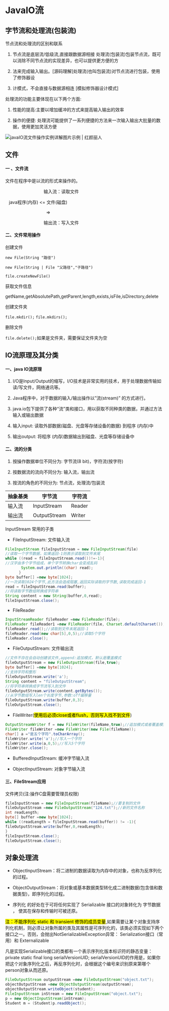 # JavaIO流

## 字节流和处理流(包装流)

节点流和处理流的区别和联系

1. 节点流是底层流/低级流,直接跟数据源相接
   处理流(包装流)包装节点流，既可以消除不同节点流的实现差异，也可以提供更方便的方

2. 法来完成输入输出。[源码理解]处理流(也叫包装流)对节点流进行包装，使用了修饰器设

3. 计模式，不会直接与数据源相连 [模拟修饰器设计模式]

处理流的功能主要体现在以下两个方面:

1. 性能的提高:主要以增加缓冲的方式来提高输入输出的效率

2. 操作的便捷: 处理流可能提供了一系列便捷的方法来一次输入输出大批量的数据，使用更加灵活方便

![javaIO流文件操作实例详解图片示例 | 红颜丽人](https://ts1.cn.mm.bing.net/th/id/R-C.62329de02346cda22e6b3a01e03e99c7?rik=pugHWARKdreSSA&riu=http%3a%2f%2fimg.blog.csdn.net%2f20130826164223890&ehk=q0247nhYlS%2fIiLAQlhoA3c0Qs4jzuIJSO2C0o2LSnJY%3d&risl=&pid=ImgRaw&r=0)

## 文件

#### 一 、文件流

文件在程序中是以流的形式来操作的。

                               输入流：读取文件

   java程序(内存) <= 文件(磁盘)

                                 =>

                               输出流：写入文件

#### 二、文件常用操作

创建文件

`new File(String "路径")`

`new File(String | File "父路径","子路径")`

`file.createNewFile()`

获取文件信息

getName,getAbsolutePath,getParent,length,exists,isFile,isDirectory,delete

创建文件夹

`file.mkdir();`
`file.mkdirs();`

删除文件

`file.delete();`如果是文件夹，需要保证文件夹为空

## IO流原理及其分类

#### 一、java IO流原理

1. I/O是Input/Output的缩写，I/O技术是非常实用的技术，用于处理数据传输如读/写文件，网络通讯等。

2. Java程序中，对于数据的输入/输出操作以”流(stream)” 的方式进行。

3. java.io包下提供了各种“流”类和接口，用以获取不同种类的数据，并通过方法输入或输出数据

4. 输入input: 读取外部数据(磁盘、光盘等存储设备的数据) 到程序 (内存)中

5. 输出output: 将程序 (内存)数据输出到磁盘、光盘等存储设备中

#### 二、流的分类

1. 按操作数据单位不同分为: 字节流(8 bit)，字符流(按字符)

2. 按数据流的流向不同分为: 输入流，输出流

3. 按流的角色的不同分为: 节点流，处理流/包装流

| 抽象基类 | 字节流          | 字符流    |
| ---- | ------------ | ------ |
| 输入流  | InputStream  | Reader |
| 输出流  | OutputStream | Writer |

InputStream 常用的子类

- FilelnputStream: 文件输入流  

```java
FileInputStream fileInputStream = new FileInputStream(file)
//读取一个字节数据，如果返回-1则表示读取到文件末尾
while ((read = fileInputStream.read())!=-1){
//汉字由多个字节组成，单个字节转换char会变成乱码
       System.out.println((char) read);
      }
byte buffer[] =new byte[1024];
//一次读取1024个字节,此方法会造成阻塞,返回实际读取的字节数,读取完成返回-1
read = fileInputStream.read(buffer);
//将读取字节数组转换成字符串
String content = new String(buffer,0,read);
fileInputStream.close();
```

- FileReader

```java
InputStreamReader fileReader =new FileReader(file);
FileReader fileReader1 =new FileReader(file, Charset.defaultCharset());
fileReader.read();//读取到文件末尾返回-1
fileReader.read(new char[5],0,5);//读取5个字符
fileReader.close();
```

- FileOutputStream: 文件输出流

```java
//文件不存在会自动创建该文件,append:追加模式，默认是覆盖模式
fileOutputStream = new FileOutputStream(file,true);
byte buffer[] =new byte[1024];
//支持字符和整形
fileOutputStream.write('a');
String content = "fileOutputStream";
//将字符串转换成字节流写入到文件
fileOutputStream.write(content.getBytes());
//从字节数组写入len个长度字节,参数:off偏移量
fileOutputStream.write(buffer,0,3);
fileOutputStream.close();
```

- FileWriter(<mark>使用后必须close或者flush，否则写入找不到文件</mark>)

```java
OutputStreamWriter f = new FileWriter(fileName,true);//追加模式或者覆盖模式
FileWriter fileWriter =new FileWriter(new File(fileName));
char[] a ="是五个字符".toCharArray();
fileWriter.write('a');//写入一个字符
fileWriter.write(a,0,5);//写入5个字符
fileWriter.close();
```

- BufferedInputStream: 缓冲字节输入流

- ObjectInputStream: 对象字节输入流

#### 三、FileStream应用

文件拷贝(注:操作C盘需要管理员权限)

```java
fileInputStream = new FileInputStream(fileName);//要复制的文件
fileOutputStream =new FileOutputStream("124.txt");//新的文件名称
int readLength;
byte[] buffer =new byte[1024];
while ((readLength = fileInputStream.read(buffer)) != -1){
fileOutputStream.write(buffer,0,readLength);
}
fileInputStream.close();
fileOutputStream.close();
```

## 对象处理流

- ObjectInputStream：将二进制的数据读取为内存中的对象，也称为反序列化的过程。

- ObjectOutputStream：将对象或基本数据类型转化成二进制数据(包含值和数据类型)，即序列化的过程。

- 序列化 的好处在于可将任何实现了 Serializable 接口的对象转化为 字节数据 ， 使其在保存和传输时可被还原。

<mark>注：不能序列化 static 和 transient 修饰的成员变量</mark>,如果需要让某个对象支持序列化机制，则必须让对象所属的类及其属性是可序列化的，该类必须实现如下两个接口之一。否则，会抛出NotSerializableException异常： Serialization接口（常用）和 Externalizable


凡是实现Serializable接口的类都有一个表示序列化版本标识符的静态变量： private static final long serialVersionUID;
serialVersionUID的作用是，如果你把这个对象序列化之后，再反序列化时，会根据这个编号来识别原来第哪个person对象从而还原。

```java
FileOutputStream outputStream =new FileOutputStream("object.txt");  
objectOutputStream =new ObjectOutputStream(outputStream);  
objectOutputStream.writeObject(student);  
FileInputStream inStream = new FileInputStream("object.txt");  
p = new ObjectInputStream(inStream);  
Student m = (Student)p.readObject();
```

